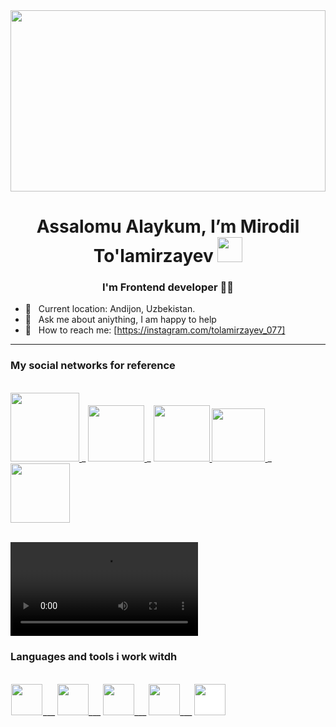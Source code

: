  <img width="100%" height="290" src="https://js-about.netlify.app/img/Screenshot_2.png">

<h1  align="center"> Assalomu Alaykum, I’m Mirodil To'lamirzayev <img width="40" src="https://media.tenor.com/InfbZnZgATIAAAAi/hand-gif.gif"></h1>
<h3 align="center">I'm Frontend developer 🐱‍💻</h3>

 - 📍 &nbsp; Current location: Andijon, Uzbekistan. <br>
 - 📩 &nbsp; Ask me about aniything, I am happy to help <br>
 - 📨 &nbsp; How to reach me: [https://instagram.com/tolamirzayev_077]

<hr>
<h3 align="left"> My social networks for reference </h3>
 <br>
<div align="left">
 <a href="https://t.me/tolamirzayev_077/">
    <img src="https://www.linksmedicus.com.br/wp-content/uploads/2020/08/telegram-icon.png" width="110">
  </a>_
  <a href="https://fackebook.com/tolamirzayev_077/">
    <img src="https://upload.wikimedia.org/wikipedia/commons/thumb/0/06/Facebook.svg/2560px-Facebook.svg.png" width="90">
  </a>_
  <a href="https://twitter.com/MirodilTo/">
    <img src="https://www.techonia.com/wp-content/uploads/2011/06/twitter-logo.jpg" width="90">
  </a>
  <a href="https://instagram.com/tolamirzayev_077/">
    <img src="https://www.theexaminernews.com/examiner-news/wp-content/uploads/2021/09/instagram-logo-name-scaled.jpg" width="85">
  </a>_
   <a href="https://www.linkedin.com/in/mirodil-to-lamirzayev-608b93276/">
    <img src="https://cdn.vectorstock.com/i/preview-1x/38/77/popular-social-network-linkedin-vector-37693877.jpg" width="95">
  </a>
</div>
<br>
<!--   <img align="right" width="210" src="https://thumbs.gfycat.com/ColorlessBitesizedKob-size_restricted.gif"> -->
<!--   <img align="left" width="210" src="https://media.licdn.com/dms/image/D4D22AQHaEvrVjf0tsA/feedshare-shrink_800/0/1670686189586?e=2147483647&v=beta&t=dZRUmRHcwFdLp7EOMuIlE4OkwgCv1UH1dyc0pJHxPG0"> -->
 
<video src="http://192.168.137.236:5500/HaBNnZRgLw.mp4" controls></video>
  
 <h3 align="left"> Languages and tools i work witdh </h3>
  <br>
  <div align="left">
 <code><img style="border: 1px white solid;" width="50" src="https://upload.wikimedia.org/wikipedia/commons/thumb/3/38/HTML5_Badge.svg/2048px-HTML5_Badge.svg.png"></code>___
<code><img width="50" src="https://upload.wikimedia.org/wikipedia/commons/thumb/6/62/CSS3_logo.svg/800px-CSS3_logo.svg.png"></code>___
<code><img width="50" src="https://upload.wikimedia.org/wikipedia/commons/thumb/b/b2/Bootstrap_logo.svg/2560px-Bootstrap_logo.svg.png"></code>___
<code><img width="50" src="https://upload.wikimedia.org/wikipedia/commons/thumb/d/d5/Tailwind_CSS_Logo.svg/2048px-Tailwind_CSS_Logo.svg.png"></code>___
<code><img style="background-color: white;" width="50" src="https://en.logodownload.org/wp-content/uploads/2022/04/javascript-logo-41.png"></code>
 </div>
 </div>

   

